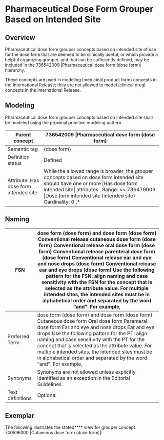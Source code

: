 # Pharmaceutical Dose Form Grouper Based on Intended Site

## Overview

Pharmaceutical dose form grouper concepts based on intended site of use for the dose form that are deemed to be clinically useful, or which provide a helpful organizing grouper, and that can be sufficiently defined, may be included in the 736542009 |Pharmaceutical dose form (dose form)| hierarchy.

These concepts are used in modeling (medicinal product form) concepts in the International Release; they are not allowed to model (clinical drug) concepts in the International Release.

## Modeling

Pharmaceutical dose form grouper concepts based on intended site shall be modeled using the proximal primitive modeling pattern.

| Parent concept                         | 736542009 \|Pharmaceutical dose form (dose form)                                                                                                                                                                                                |
| -------------------------------------- | ----------------------------------------------------------------------------------------------------------------------------------------------------------------------------------------------------------------------------------------------- |
| Semantic tag                           | (dose form)                                                                                                                                                                                                                                     |
| Definition status                      | Defined                                                                                                                                                                                                                                         |
| Attribute: Has dose form intended site | While the allowed range is broader, the grouper concepts based on dose form intended site should have one or more \|Has dose form intended site\| attributes . Range: << 736479009 \|Dose form intended site (intended site) Cardinality: 0..\* |

## Naming

| FSN              | dose form (dose form) and dose form (dose form) Conventional release cutaneous dose form (dose form) Conventional release oral dose form (dose form) Conventional release parenteral dose form (dose form) Conventional release ear and eye and nose drops (dose form) Conventional release ear and eye drops (dose form) Use the following pattern for the FSN; align naming and case sensitivity with the FSN for the concept that is selected as the attribute value. For multiple intended sites, the intended sites must be in alphabetical order and separated by the word “and”. For example, |
| ---------------- | ---------------------------------------------------------------------------------------------------------------------------------------------------------------------------------------------------------------------------------------------------------------------------------------------------------------------------------------------------------------------------------------------------------------------------------------------------------------------------------------------------------------------------------------------------------------------------------------------------- |
| Preferred Term   | dose form (dose form) and dose form (dose form) Cutaneous dose form Oral dose form Parenteral dose form Ear and eye and nose drops Ear and eye drops Use the following pattern for the PT; align naming and case sensitivity with the PT for the concept that is selected as the attribute value. For multiple intended sites, the intended sites must be in alphabetical order and separated by the word “and”. For example,                                                                                                                                                                        |
| Synonyms         | Synonyms are not allowed unless explicitly identified as an exception in the Editorial Guidelines.                                                                                                                                                                                                                                                                                                                                                                                                                                                                                                   |
| Text definitions | Optional                                                                                                                                                                                                                                                                                                                                                                                                                                                                                                                                                                                             |

## Exemplar

The following illustrates the stated\*\*\*\* view for grouper concept 740596000 |Cutaneous dose form (dose form)|:

<figure><img src="../../../../pharmaceutical-and-biologic-product/images/174691229.png" alt=""><figcaption></figcaption></figure>
